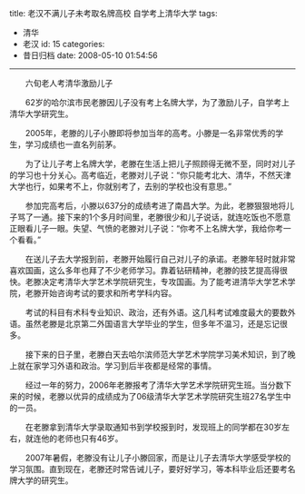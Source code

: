 title: 老汉不满儿子未考取名牌高校 自学考上清华大学
tags:
  - 清华
  - 老汉
id: 15
categories:
  - 昔日归档
date: 2008-05-10 01:54:56
---

　　六旬老人考清华激励儿子

　　62岁的哈尔滨市民老滕因儿子没有考上名牌大学，为了激励儿子，自学考上清华大学研究生。

　　2005年，老滕的儿子小滕即将参加当年的高考。小滕是一名非常优秀的学生，学习成绩也一直名列前茅。

　　为了让儿子考上名牌大学，老滕在生活上把儿子照顾得无微不至，同时对儿子的学习也十分关心。高考临近，老滕对儿子说：“你只能考北大、清华，不然天津大学也行，如果考不上，你就别考了，去别的学校也没有意思。”

　　参加完高考后，小滕以637分的成绩考进了南昌大学。为此，老滕狠狠地将儿子骂了一通。接下来的1个多月时间里，老滕很少和儿子说话，就连吃饭也不愿意正眼看儿子一眼。失望、气愤的老滕对儿子说：“你考不上名牌大学，我给你考一个看看。”

　　在送儿子去大学报到前，老滕开始履行自己对儿子的承诺。老滕年轻时就非常喜欢国画，这么多年也拜了不少老师学习。靠着钻研精神，老滕的技艺提高得很快。老滕决定考清华大学艺术学院研究生，专攻国画。为了能考进清华大学艺术学院，老滕开始咨询考试的要求和所考学科内容。

　　考试的科目有术科专业知识、政治，还有外语。这几科考试难度最大的要数外语。虽然老滕是北京第二外国语言大学毕业的学生，但多年不温习，还是忘记很多。

　　接下来的日子里，老滕白天去哈尔滨师范大学艺术学院学习美术知识，到了晚上就在家学习外语和政治。学习到后半夜都是经常的事情。

　　经过一年的努力，2006年老滕报考了清华大学艺术学院研究生班。当分数下来的时候，老滕以优异的成绩成为了06级清华大学艺术学院研究生班27名学生中的一员。

　　在老滕拿到清华大学录取通知书到学校报到时，发现班上的同学都在30岁左右，就连他的老师也只有46岁。

　　2007年暑假，老滕没有让儿子小滕回家，而是让儿子去清华大学感受学校的学习氛围。直到现在，老滕还时常告诫儿子，要好好学习，等本科毕业后还要考名牌大学的研究生。